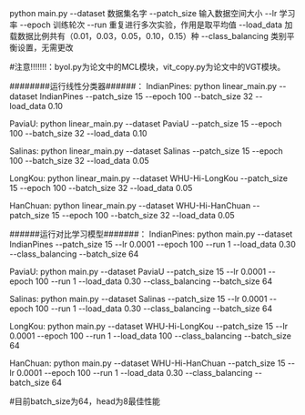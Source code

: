 python main.py --dataset 数据集名字  --patch_size 输入数据空间大小 --lr 学习率 --epoch 训练轮次 --run 重复进行多次实验，作用是取平均值 --load_data 加载数据比例共有（0.01，0.03，0.05，0.10，0.15）种  --class_balancing 类别平衡设置，无需更改


#注意!!!!!!!：byol.py为论文中的MCL模块，vit_copy.py为论文中的VGT模块。

########运行线性分类器######：
IndianPines:
python linear_main.py --dataset IndianPines  --patch_size 15  --epoch 100 --batch_size 32 --load_data 0.10

PaviaU:
python linear_main.py --dataset PaviaU  --patch_size 15  --epoch 100 --batch_size 32 --load_data 0.10

Salinas:
python linear_main.py --dataset Salinas  --patch_size 15  --epoch 100 --batch_size 32 --load_data 0.05

LongKou:
python linear_main.py --dataset WHU-Hi-LongKou  --patch_size 15  --epoch 100 --batch_size 32 --load_data 0.05

HanChuan:
python linear_main.py --dataset WHU-Hi-HanChuan  --patch_size 15  --epoch 100 --batch_size 32 --load_data 0.05




######运行对比学习模型#######：
IndianPines:
python main.py --dataset IndianPines  --patch_size 15 --lr 0.0001 --epoch 100 --run 1 --load_data 0.30 --class_balancing --batch_size 64

PaviaU:
python main.py --dataset PaviaU  --patch_size 15 --lr 0.0001 --epoch 100 --run 1 --load_data 0.30 --class_balancing --batch_size 64

Salinas:
python main.py --dataset Salinas  --patch_size 15 --lr 0.0001 --epoch 100 --run 1 --load_data 0.30 --class_balancing --batch_size 64

LongKou:
python main.py --dataset WHU-Hi-LongKou  --patch_size 15 --lr 0.0001 --epoch 100 --run 1 --load_data 100 --class_balancing --batch_size 64

HanChuan:
python main.py --dataset WHU-Hi-HanChuan  --patch_size 15 --lr 0.0001 --epoch 100 --run 1 --load_data 0.30 --class_balancing --batch_size 64

#目前batch_size为64，head为8最佳性能
